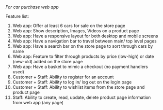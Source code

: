 *For car purchase web app*

Feature list:

1. Web app: Offer at least 6 cars for sale on the store page
2. Web app: Show description, Images, Videos on a product page
3. Web app: Have a responsive layout for both desktop and mobile screens
4. Web app: Have a navigation bar to travel between main/ top level pages
5. Web app: Have a search bar on the store page to sort through cars by name
6. Web app: Feature to filter through products by price (low-high) or date (new-old) added on the store page
7. Web app: Have a basket to mimic a checkout (no payment handlers used)
8. Customer + Staff: Ability to register for an account
9. Customer + Staff: Ability to log in/ log out on the login page
10. Customer + Staff: Ability to wishlist items from the store page and product page
11. Staff: Ability to create, read, update, delete product page information from web app (any page)